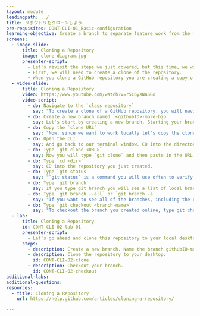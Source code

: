 ```yaml
---
layout: module
leadingpath: ../
title: リポジトリをクローンしよう
pre-requisites: CONT-CLI-01_Basic-configuration
learning-objective: Create a branch to separate feature work from the master branch.
screens:
  - image-slide:
      title: Cloning a Repository
      image: clone-diagram.jpg
      presenter-script:
        - Let's revisit the steps we just covered, but this time, we will use a local copy of the file and the command line to make the changes requested in the issue.
        - First, we will need to create a clone of the repository.
        - When you clone a GitHub repository you are creating a copy of everything in that repository, including its history. This is one of the benefits of a DVCS like git - rather than being required to query a slow centralized server to review the commit history, queries are run locally and are lightning fast.
  - video-slide:
      title: Cloning a Repository
      video: https://www.youtube.com/watch?v=r5C6yXNaSGo
      video-script:
        - do: Navigate to the `class repository`
          say: "To create a clone of a GitHub repository, you will navigate to the Code view."
        - do: Create a new branch named `<githubID>-more-bio`
          say: Let's start by creating a new branch. Starting your branches on GitHub is a good best practice to adopt. It lets others know you are working on a specific branch and prevents merge conflicts later in the process.
        - do: Copy the `clone URL`
          say: "Now, since we want to work locally let's copy the clone URL to our clipboard."
        - do: Open the CLI
          say: And go back to our terminal window. CD into the directory where you would like to copy the repository. This can be anywhere in your local file system.
        - do: Type `git clone <URL>`
          say: Now you will type `git clone` and then paste in the URL. The repository will be cloned into a new directory in this location.
        - do: Type `cd <dir>`
          say: CD into the repository you just created.
        - do: Type `git status`
          say: "`git status` is a command you will use often to verify the current state of your repository and the files it contains. Right now, we can see that we are on branch master, everything is up to date with origin/master and our working directory is clean. "
        - do: Type `git branch`
          say: If you type git branch you will see a list of local branches. Notice that the branch you created before you cloned the repository doesn't show up here.
        - do: Type `git branch --all` or `git branch -a`
          say: "If you want to see all of the branches, including the read-only copies of your remote branches, you can add the `--all` option or just `-a`"
        - do: Type `git checkout <branch-name>`
          say: "To checkout the branch you created online, type git checkout and the name of your branch. You do not need to type `remotes/origin` in front of the branch - only the branch name. You will notice a message that says your branch was set up to track the same remote branch from origin."
  - lab:
      title: Cloning a Repository
      id: CONT-CLI-02-lab-01
      presenter-script:
        - Let's go ahead and clone this repository to your local desktop.
      steps:
        - description: Create a new branch. Name the branch githubID-more-bio, using your githubID.
        - description: Clone the repository to your desktop.
          id: CONT-CLI-02-clone
        - description: Checkout your branch.
          id: CONT-CLI-02-checkout
additional-labs:
additional-questions:
resources:
  - title: Cloning a Repository
    url: https://help.github.com/articles/cloning-a-repository/

---
```

